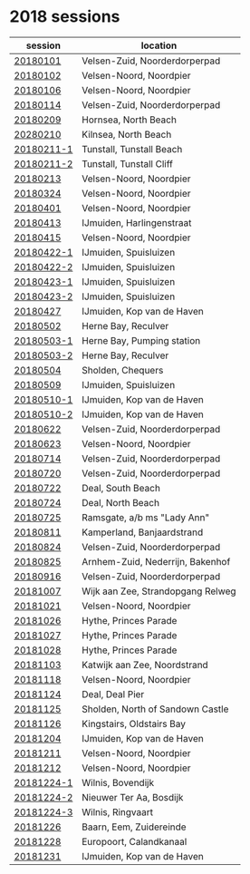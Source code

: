 # 2018 sessions

| session | location |
|---|---|
| [20180101]() | Velsen-Zuid, Noorderdorperpad |
| [20180102]() | Velsen-Noord, Noordpier |
| [20180106]() | Velsen-Noord, Noordpier |
| [20180114]() | Velsen-Zuid, Noorderdorperpad |
| [20180209]() | Hornsea, North Beach |
| [20280210]() | Kilnsea, North Beach |
| [20180211-1]() | Tunstall, Tunstall Beach |
| [20180211-2]() | Tunstall, Tunstall Cliff |
| [20180213]() | Velsen-Noord, Noordpier |
| [20180324]() | Velsen-Noord, Noordpier |
| [20180401]() | Velsen-Noord, Noordpier |
| [20180413]() | IJmuiden, Harlingenstraat |
| [20180415]() | Velsen-Noord, Noordpier |
| [20180422-1]() | IJmuiden, Spuisluizen |
| [20180422-2]() | IJmuiden, Spuisluizen |
| [20180423-1]() | IJmuiden, Spuisluizen |
| [20180423-2]() | IJmuiden, Spuisluizen |
| [20180427]() | IJmuiden, Kop van de Haven |
| [20180502]() | Herne Bay, Reculver |
| [20180503-1]() | Herne Bay, Pumping station |
| [20180503-2]() | Herne Bay, Reculver |
| [20180504]() | Sholden, Chequers |
| [20180509]() | IJmuiden, Spuisluizen |
| [20180510-1]() | IJmuiden, Kop van de Haven |
| [20180510-2]() | IJmuiden, Kop van de Haven |
| [20180622]() | Velsen-Zuid, Noorderdorperpad |
| [20180623]() | Velsen-Noord, Noordpier |
| [20180714]() | Velsen-Zuid, Noorderdorperpad |
| [20180720]() | Velsen-Zuid, Noorderdorperpad |
| [20180722]() | Deal, South Beach |
| [20180724]() | Deal, North Beach |
| [20180725]() | Ramsgate, a/b ms "Lady Ann" |
| [20180811]() | Kamperland, Banjaardstrand |
| [20180824]() | Velsen-Zuid, Noorderdorperpad |
| [20180825]() | Arnhem-Zuid, Nederrijn, Bakenhof |
| [20180916]() | Velsen-Zuid, Noorderdorperpad |
| [20181007]() | Wijk aan Zee, Strandopgang Relweg |
| [20181021]() | Velsen-Noord, Noordpier |
| [20181026]() | Hythe, Princes Parade |
| [20181027]() | Hythe, Princes Parade |
| [20181028]() | Hythe, Princes Parade |
| [20181103]() | Katwijk aan Zee, Noordstrand |
| [20181118]() | Velsen-Noord, Noordpier |
| [20181124]() | Deal, Deal Pier |
| [20181125]() | Sholden, North of Sandown Castle |
| [20181126]() | Kingstairs, Oldstairs Bay |
| [20181204]() | IJmuiden, Kop van de Haven |
| [20181211]() | Velsen-Noord, Noordpier |
| [20181212]() | Velsen-Noord, Noordpier |
| [20181224-1]() | Wilnis, Bovendijk |
| [20181224-2]() | Nieuwer Ter Aa, Bosdijk |
| [20181224-3]() | Wilnis, Ringvaart |
| [20181226]() | Baarn, Eem, Zuidereinde |
| [20181228]() | Europoort, Calandkanaal |
| [20181231]() | IJmuiden, Kop van de Haven |
